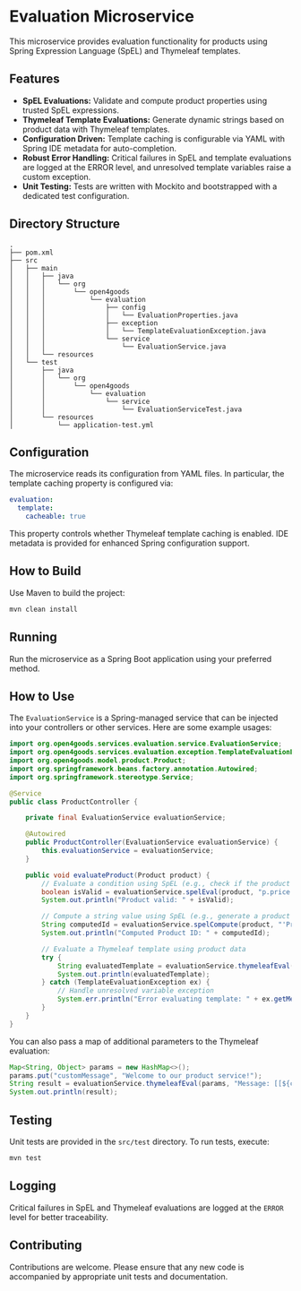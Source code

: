 # Evaluation Microservice

This microservice provides evaluation functionality for products using Spring Expression Language (SpEL) and Thymeleaf templates.

## Features

- **SpEL Evaluations:** Validate and compute product properties using trusted SpEL expressions.
- **Thymeleaf Template Evaluations:** Generate dynamic strings based on product data with Thymeleaf templates.
- **Configuration Driven:** Template caching is configurable via YAML with Spring IDE metadata for auto-completion.
- **Robust Error Handling:** Critical failures in SpEL and template evaluations are logged at the ERROR level, and unresolved template variables raise a custom exception.
- **Unit Testing:** Tests are written with Mockito and bootstrapped with a dedicated test configuration.

## Directory Structure

```
.
├── pom.xml
├── src
│   ├── main
│   │   ├── java
│   │   │   └── org
│   │   │       └── open4goods
│   │   │           └── evaluation
│   │   │               ├── config
│   │   │               │   └── EvaluationProperties.java
│   │   │               ├── exception
│   │   │               │   └── TemplateEvaluationException.java
│   │   │               └── service
│   │   │                   └── EvaluationService.java
│   │   └── resources
│   └── test
│       ├── java
│       │   └── org
│       │       └── open4goods
│       │           └── evaluation
│       │               └── service
│       │                   └── EvaluationServiceTest.java
│       └── resources
│           └── application-test.yml
```

## Configuration

The microservice reads its configuration from YAML files. In particular, the template caching property is configured via:

```yaml
evaluation:
  template:
    cacheable: true
```

This property controls whether Thymeleaf template caching is enabled. IDE metadata is provided for enhanced Spring configuration support.

## How to Build

Use Maven to build the project:

```bash
mvn clean install
```

## Running

Run the microservice as a Spring Boot application using your preferred method.

## How to Use

The `EvaluationService` is a Spring-managed service that can be injected into your controllers or other services. Here are some example usages:

```java
import org.open4goods.services.evaluation.service.EvaluationService;
import org.open4goods.services.evaluation.exception.TemplateEvaluationException;
import org.open4goods.model.product.Product;
import org.springframework.beans.factory.annotation.Autowired;
import org.springframework.stereotype.Service;

@Service
public class ProductController {

    private final EvaluationService evaluationService;

    @Autowired
    public ProductController(EvaluationService evaluationService) {
        this.evaluationService = evaluationService;
    }

    public void evaluateProduct(Product product) {
        // Evaluate a condition using SpEL (e.g., check if the product price is greater than 100)
        boolean isValid = evaluationService.spelEval(product, "p.price > 100");
        System.out.println("Product valid: " + isValid);

        // Compute a string value using SpEL (e.g., generate a product identifier)
        String computedId = evaluationService.spelCompute(product, "'Product-' + p.id");
        System.out.println("Computed Product ID: " + computedId);

        // Evaluate a Thymeleaf template using product data
        try {
            String evaluatedTemplate = evaluationService.thymeleafEval(product, "Product Name: [[${p.name}]]");
            System.out.println(evaluatedTemplate);
        } catch (TemplateEvaluationException ex) {
            // Handle unresolved variable exception
            System.err.println("Error evaluating template: " + ex.getMessage());
        }
    }
}
```

You can also pass a map of additional parameters to the Thymeleaf evaluation:

```java
Map<String, Object> params = new HashMap<>();
params.put("customMessage", "Welcome to our product service!");
String result = evaluationService.thymeleafEval(params, "Message: [[${customMessage}]]");
System.out.println(result);
```

## Testing

Unit tests are provided in the `src/test` directory. To run tests, execute:

```bash
mvn test
```

## Logging

Critical failures in SpEL and Thymeleaf evaluations are logged at the `ERROR` level for better traceability.

## Contributing

Contributions are welcome. Please ensure that any new code is accompanied by appropriate unit tests and documentation.
